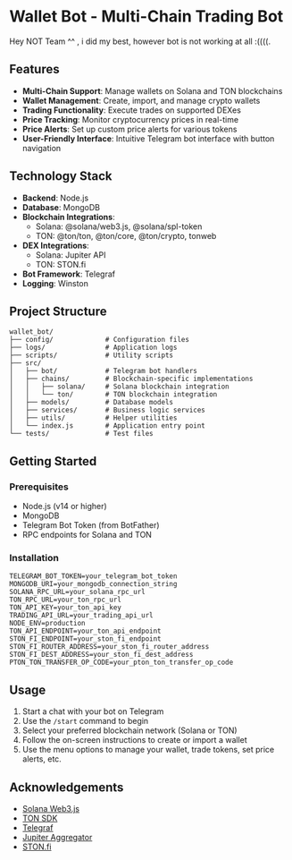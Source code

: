 # Wallet Bot - Multi-Chain Trading Bot

Hey NOT Team ^^ , i did my best, however bot is not working at all :((((.  

## Features

- **Multi-Chain Support**: Manage wallets on Solana and TON blockchains
- **Wallet Management**: Create, import, and manage crypto wallets
- **Trading Functionality**: Execute trades on supported DEXes
- **Price Tracking**: Monitor cryptocurrency prices in real-time
- **Price Alerts**: Set up custom price alerts for various tokens
- **User-Friendly Interface**: Intuitive Telegram bot interface with button navigation

## Technology Stack

- **Backend**: Node.js
- **Database**: MongoDB
- **Blockchain Integrations**:
  - Solana: @solana/web3.js, @solana/spl-token
  - TON: @ton/ton, @ton/core, @ton/crypto, tonweb
- **DEX Integrations**:
  - Solana: Jupiter API
  - TON: STON.fi
- **Bot Framework**: Telegraf
- **Logging**: Winston

## Project Structure

```
wallet_bot/
├── config/             # Configuration files
├── logs/               # Application logs
├── scripts/            # Utility scripts
├── src/
│   ├── bot/            # Telegram bot handlers
│   ├── chains/         # Blockchain-specific implementations
│   │   ├── solana/     # Solana blockchain integration
│   │   └── ton/        # TON blockchain integration
│   ├── models/         # Database models
│   ├── services/       # Business logic services
│   ├── utils/          # Helper utilities
│   └── index.js        # Application entry point
└── tests/              # Test files
```

## Getting Started

### Prerequisites

- Node.js (v14 or higher)
- MongoDB
- Telegram Bot Token (from BotFather)
- RPC endpoints for Solana and TON

### Installation

```
TELEGRAM_BOT_TOKEN=your_telegram_bot_token
MONGODB_URI=your_mongodb_connection_string
SOLANA_RPC_URL=your_solana_rpc_url
TON_RPC_URL=your_ton_rpc_url
TON_API_KEY=your_ton_api_key
TRADING_API_URL=your_trading_api_url
NODE_ENV=production
TON_API_ENDPOINT=your_ton_api_endpoint
STON_FI_ENDPOINT=your_ston_fi_endpoint
STON_FI_ROUTER_ADDRESS=your_ston_fi_router_address
STON_FI_DEST_ADDRESS=your_ston_fi_dest_address
PTON_TON_TRANSFER_OP_CODE=your_pton_ton_transfer_op_code
```

## Usage

1. Start a chat with your bot on Telegram
2. Use the `/start` command to begin
3. Select your preferred blockchain network (Solana or TON)
4. Follow the on-screen instructions to create or import a wallet
5. Use the menu options to manage your wallet, trade tokens, set price alerts, etc.

## Acknowledgements

- [Solana Web3.js](https://github.com/solana-labs/solana-web3.js)
- [TON SDK](https://github.com/ton-community/ton)
- [Telegraf](https://github.com/telegraf/telegraf)
- [Jupiter Aggregator](https://jup.ag/)
- [STON.fi](https://ston.fi/)
